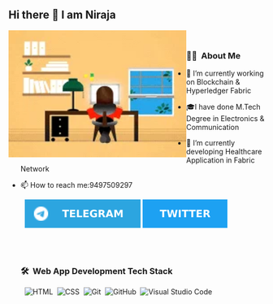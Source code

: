 ## Hi there 👋 I am Niraja

 <img align="left" alt="GIF" src="https://github.com/nirajajshenoy/nirajajshenoy/blob/aea48cba0597c53e3739418c8b3b1b4455822725/images/1.jpg" width="350" height="250" /><br>
  ### 🧑‍💻 &nbsp;About Me <br>

- 🔭 I’m currently working on Blockchain & Hyperledger Fabric
- 🎓I have done M.Tech Degree in Electronics & Communication
- 🌱 I’m currently developing Healthcare Application in Fabric Network
- 📫 How to reach me:9497509297


  &nbsp; [![Telegram](https://github.com/nirajajshenoy/nirajajshenoy/blob/c84b0976ebd6e0ebd823fb97ed79a133c6c62b50/images/telegram.svg)](https://t.me/nirajajshenoy) [![Twitter](https://github.com/nirajajshenoy/nirajajshenoy/blob/2330576106a9853642c30a030bcb25d2d3f4c8e0/images/twitter.svg)](https://twitter.com/nirajajshenoy)
  

  <br><br>
  ### 🛠 &nbsp;Web App Development Tech Stack

  &nbsp; ![HTML](https://img.shields.io/badge/-HTML-05122A?style=flat&logo=HTML5)&nbsp;
  ![CSS](https://img.shields.io/badge/-CSS-05122A?style=flat&logo=CSS3&logoColor=1572B6)&nbsp;
  ![Git](https://img.shields.io/badge/-Git-05122A?style=flat&logo=git)&nbsp;
  ![GitHub](https://img.shields.io/badge/-GitHub-05122A?style=flat&logo=github)&nbsp;
  ![Visual Studio Code](https://img.shields.io/badge/-Visual%20Studio%20Code-05122A?style=flat&logo=visual-studio-code&logoColor=007ACC)&nbsp;
